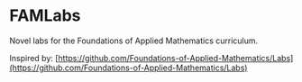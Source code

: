 # FAMLabs
Novel labs for the Foundations of Applied Mathematics curriculum.

Inspired by: [https://github.com/Foundations-of-Applied-Mathematics/Labs](https://github.com/Foundations-of-Applied-Mathematics/Labs)

